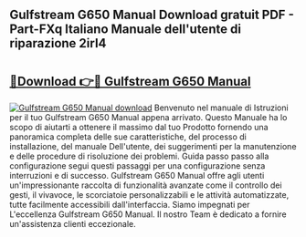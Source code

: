 ## Gulfstream G650 Manual Download gratuit PDF - Part-FXq Italiano Manuale dell'utente di riparazione 2irI4

# <h2><a href="http://df99luu.blite.top/?on=Gulfstream+G650+Manual">🔗Download 👉🔴 Gulfstream G650 Manual</a></h2>

[![Gulfstream G650 Manual download](https://i.imgur.com/lujVjoI.png)](http://df99luu.blite.top/?on=Gulfstream+G650+Manual)
Benvenuto nel manuale di Istruzioni per il tuo Gulfstream G650 Manual appena arrivato. Questo Manuale ha lo scopo di aiutarti a ottenere il massimo dal tuo Prodotto fornendo una panoramica completa delle sue caratteristiche, del processo di installazione, del manuale Dell'utente, dei suggerimenti per la manutenzione e delle procedure di risoluzione dei problemi. Guida passo passo alla configurazione segui questi passaggi per una configurazione senza interruzioni e di successo. Gulfstream G650 Manual offre agli utenti un'impressionante raccolta di funzionalità avanzate come il controllo dei gesti, il vivavoce, le scorciatoie personalizzabili e le attività automatizzate, tutte facilmente accessibili dall'interfaccia. Siamo impegnati per L'eccellenza Gulfstream G650 Manual. Il nostro Team è dedicato a fornire un'assistenza clienti eccezionale.
